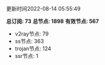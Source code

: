 更新时间2022-08-14 05:55:49

**总订阅: 73**
**总节点: 1898**
**有效节点: 567**
- v2ray节点: 79
- ss节点: 363
- trojan节点: 124
- ssr节点: 1
